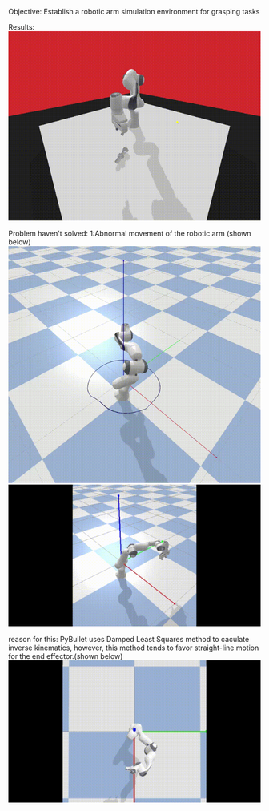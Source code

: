 Objective: Establish a robotic arm simulation environment for grasping tasks

Results:
![img](https://github.com/DK-feng/Franka_grasp/blob/main/GIF_folder/result.gif#w100)

Problem haven't solved:
  1:Abnormal movement of the robotic arm (shown below)
  ![img](https://github.com/DK-feng/Franka_grasp/blob/main/GIF_folder/poor_inverse_kinematics.gif)
  ![img](https://github.com/DK-feng/Franka_grasp/blob/main/GIF_folder/error_movement.gif)

  reason for this: PyBullet uses Damped Least Squares method to caculate inverse kinematics, however, this method tends to favor straight-line motion for the end effector.(shown below)
  ![img](https://github.com/DK-feng/Franka_grasp/blob/main/GIF_folder/straight_line_move.gif)
     
    

